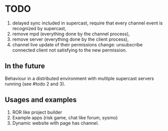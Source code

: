TODO
====
1. delayed sync included in supercast, require that every channel event is
recognized by supercast,
2. remove mpd (everything done by the channel process),
3. remove server (everything done by the client process),
4. channel live update of their permissions change: unsubscribe connected client not satisfying to the new permission.

In the future
-------------
Behaviour in a distributed environment with multiple supercast servers
running (see #todo 2 and 3).

Usages and examples
------------------
1. ROR like project builder
2. Example apps (risk game, chat like forum, sysmo)
3. Dynamic website with page has channel.
